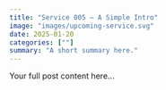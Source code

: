 ```yaml
---
title: "Service 005 — A Simple Intro"
image: "images/upcoming-service.svg"
date: 2025-01-20
categories: [""]
summary: "A short summary here."
---
```


Your full post content here...
